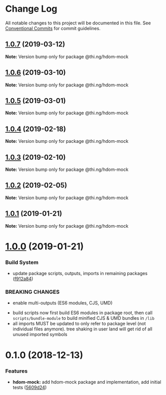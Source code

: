# Change Log

All notable changes to this project will be documented in this file.
See [Conventional Commits](https://conventionalcommits.org) for commit guidelines.

## [1.0.7](https://github.com/thi-ng/umbrella/compare/@thi.ng/hdom-mock@1.0.6...@thi.ng/hdom-mock@1.0.7) (2019-03-12)

**Note:** Version bump only for package @thi.ng/hdom-mock





## [1.0.6](https://github.com/thi-ng/umbrella/compare/@thi.ng/hdom-mock@1.0.5...@thi.ng/hdom-mock@1.0.6) (2019-03-10)

**Note:** Version bump only for package @thi.ng/hdom-mock





## [1.0.5](https://github.com/thi-ng/umbrella/compare/@thi.ng/hdom-mock@1.0.4...@thi.ng/hdom-mock@1.0.5) (2019-03-01)

**Note:** Version bump only for package @thi.ng/hdom-mock





## [1.0.4](https://github.com/thi-ng/umbrella/compare/@thi.ng/hdom-mock@1.0.3...@thi.ng/hdom-mock@1.0.4) (2019-02-18)

**Note:** Version bump only for package @thi.ng/hdom-mock





## [1.0.3](https://github.com/thi-ng/umbrella/compare/@thi.ng/hdom-mock@1.0.2...@thi.ng/hdom-mock@1.0.3) (2019-02-10)

**Note:** Version bump only for package @thi.ng/hdom-mock





## [1.0.2](https://github.com/thi-ng/umbrella/compare/@thi.ng/hdom-mock@1.0.1...@thi.ng/hdom-mock@1.0.2) (2019-02-05)

**Note:** Version bump only for package @thi.ng/hdom-mock





## [1.0.1](https://github.com/thi-ng/umbrella/compare/@thi.ng/hdom-mock@1.0.0...@thi.ng/hdom-mock@1.0.1) (2019-01-21)

**Note:** Version bump only for package @thi.ng/hdom-mock





# [1.0.0](https://github.com/thi-ng/umbrella/compare/@thi.ng/hdom-mock@0.1.5...@thi.ng/hdom-mock@1.0.0) (2019-01-21)


### Build System

* update package scripts, outputs, imports in remaining packages ([f912a84](https://github.com/thi-ng/umbrella/commit/f912a84))


### BREAKING CHANGES

* enable multi-outputs (ES6 modules, CJS, UMD)

- build scripts now first build ES6 modules in package root, then call
  `scripts/bundle-module` to build minified CJS & UMD bundles in `/lib`
- all imports MUST be updated to only refer to package level
  (not individual files anymore). tree shaking in user land will get rid of
  all unused imported symbols


# 0.1.0 (2018-12-13)


### Features

* **hdom-mock:** add hdom-mock package and implementation, add initial tests ([5609d24](https://github.com/thi-ng/umbrella/commit/5609d24))

